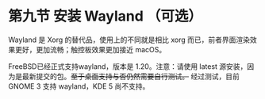 # 第九节 安装 Wayland （可选）

Wayland 是 Xorg 的替代品，使用上的不同就是相比 xorg 而已，前者界面渲染效果更好，更加流畅；触控板效果更加接近 macOS。

FreeBSD已经正式支持wayland，版本是 1.20。注意：请使用 latest 源安装，因为是最新提交的包。~~至于桌面支持与否仍然需要自行测试。~~ 经过测试，目前 GNOME 3 支持 wayland，KDE 5 尚不支持。
